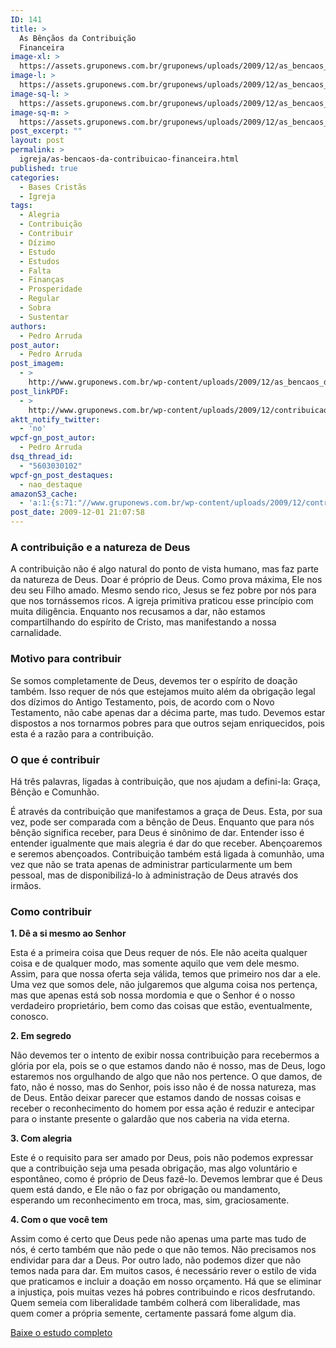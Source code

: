 ```yaml
---
ID: 141
title: >
  As Bênçãos da Contribuição
  Financeira
image-xl: >
  https://assets.gruponews.com.br/gruponews/uploads/2009/12/as_bencaos_da_contribuicao_financeira.jpg
image-l: >
  https://assets.gruponews.com.br/gruponews/uploads/2009/12/as_bencaos_da_contribuicao_financeira.jpg
image-sq-l: >
  https://assets.gruponews.com.br/gruponews/uploads/2009/12/as_bencaos_da_contribuicao_financeira.jpg
image-sq-m: >
  https://assets.gruponews.com.br/gruponews/uploads/2009/12/as_bencaos_da_contribuicao_financeira-720x550.jpg
post_excerpt: ""
layout: post
permalink: >
  igreja/as-bencaos-da-contribuicao-financeira.html
published: true
categories:
  - Bases Cristãs
  - Igreja
tags:
  - Alegria
  - Contribuição
  - Contribuir
  - Dízimo
  - Estudo
  - Estudos
  - Falta
  - Finanças
  - Prosperidade
  - Regular
  - Sobra
  - Sustentar
authors:
  - Pedro Arruda
post_autor:
  - Pedro Arruda
post_imagem:
  - >
    http://www.gruponews.com.br/wp-content/uploads/2009/12/as_bencaos_da_contribuicao_financeira.jpg
post_linkPDF:
  - >
    http://www.gruponews.com.br/wp-content/uploads/2009/12/contribuicao_site.pdf
aktt_notify_twitter:
  - 'no'
wpcf-gn_post_autor:
  - Pedro Arruda
dsq_thread_id:
  - "5603030102"
wpcf-gn_post_destaques:
  - nao_destaque
amazonS3_cache:
  - 'a:1:{s:71:"//www.gruponews.com.br/wp-content/uploads/2009/12/contribuicao_site.pdf";i:382;}'
post_date: 2009-12-01 21:07:58
---
```

<h3>A contribuição e a natureza de Deus</h3>

A contribuição não é algo natural do ponto de vista humano, mas faz parte da natureza de Deus. Doar é próprio de Deus. Como prova máxima, Ele nos deu seu Filho amado. Mesmo sendo rico, Jesus se fez pobre por nós para que nos tornássemos ricos. A igreja primitiva praticou esse princípio com muita diligência. Enquanto nos recusamos a dar, não estamos compartilhando do espírito de Cristo, mas manifestando a nossa carnalidade.

<h3>Motivo para contribuir</h3>

Se somos completamente de Deus, devemos ter o espírito de doação também. Isso requer de nós que estejamos muito além da obrigação legal dos dízimos do Antigo Testamento, pois, de acordo com o Novo Testamento, não cabe apenas dar a décima parte, mas tudo. Devemos estar dispostos a nos tornarmos pobres para que outros sejam enriquecidos, pois esta é a razão para a contribuição.

<h3>O que é contribuir</h3>

Há três palavras, ligadas à contribuição, que nos ajudam a defini-la: Graça, Bênção e Comunhão.

É através da contribuição que manifestamos a graça de Deus. Esta, por sua vez, pode ser comparada com a bênção de Deus. Enquanto que para nós bênção significa receber, para Deus é sinônimo de dar. Entender isso é entender igualmente que mais alegria é dar do que receber. Abençoaremos e seremos abençoados. Contribuição também está ligada à comunhão, uma vez que não se trata apenas de administrar particularmente um bem pessoal, mas de disponibilizá-lo à administração de Deus através dos irmãos.

<h3>Como contribuir</h3>

<strong>1. Dê a si mesmo ao Senhor</strong>

Esta é a primeira coisa que Deus requer de nós. Ele não aceita qualquer coisa e de qualquer modo, mas somente aquilo que vem dele mesmo. Assim, para que nossa oferta seja válida, temos que primeiro nos dar a ele. Uma vez que somos dele, não julgaremos que alguma coisa nos pertença, mas que apenas está sob nossa mordomia e que o Senhor é o nosso verdadeiro proprietário, bem como das coisas que estão, eventualmente, conosco.

<strong>2. Em segredo</strong>

Não devemos ter o intento de exibir nossa contribuição para recebermos a glória por ela, pois se o que estamos dando não é nosso, mas de Deus, logo estaremos nos orgulhando de algo que não nos pertence. O que damos, de fato, não é nosso, mas do Senhor, pois isso não é de nossa natureza, mas de Deus. Então deixar parecer que estamos dando de nossas coisas e receber o reconhecimento do homem por essa ação é reduzir e antecipar para o instante presente o galardão que nos caberia na vida eterna.

<strong>3. Com alegria</strong>

Este é o requisito para ser amado por Deus, pois não podemos expressar que a contribuição seja uma pesada obrigação, mas algo voluntário e espontâneo, como é próprio de Deus fazê-lo. Devemos lembrar que é Deus quem está dando, e Ele não o faz por obrigação ou mandamento, esperando um reconhecimento em troca, mas, sim, graciosamente.

<strong>4. Com o que você tem</strong>

Assim como é certo que Deus pede não apenas uma parte mas tudo de nós, é certo também que não pede o que não temos. Não precisamos nos endividar para dar a Deus. Por outro lado, não podemos dizer que não temos nada para dar. Em muitos casos, é necessário rever o estilo de vida que praticamos e incluir a doação em nosso orçamento. Há que se eliminar a injustiça, pois muitas vezes há pobres contribuindo e ricos desfrutando. Quem semeia com liberalidade também colherá com liberalidade, mas quem comer a própria semente, certamente passará fome algum dia.

<a href="http://www.gruponews.com.br/wp-content/uploads/2009/12/contribuicao_site.pdf">Baixe o estudo completo</a>